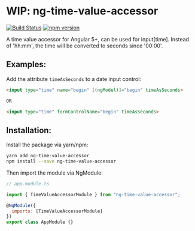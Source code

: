 # WIP: ng-time-value-accessor

[![Build Status](https://travis-ci.org/007300/ng-time-value-accessor.svg?branch=master)](https://travis-ci.org/007300/ng-time-value-accessor)
[![npm version](https://badge.fury.io/js/ng-time-value-accessor.svg)](https://badge.fury.io/js/ng-time-value-accessor)

A time value accessor for Angular 5+, can be used for input[time].
Instead of 'hh:mm', the time will be converted to seconds since '00:00'.

## Examples:

Add the attribute `timeAsSeconds` to a date input control:

```html
<input type="time" name="begin" [(ngModel)]="begin" timeAsSeconds>

OR

<input type="time" formControlName="begin" timeAsSeconds>
```

## Installation:

Install the package via yarn/npm:

```bash
yarn add ng-time-value-accessor
npm install --save ng-time-value-accessor
```

Then import the module via NgModule:

```js
// app.module.ts

import { TimeValueAccessorModule } from "ng-time-value-accessor";

@NgModule({
  imports: [TimeValueAccessorModule]
})
export class AppModule {}
```
